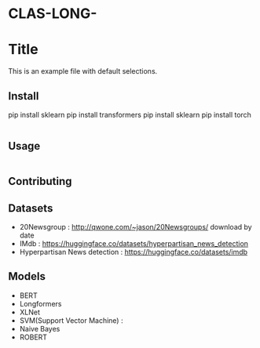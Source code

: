 # CLAS-LONG-

# Title

This is an example file with default selections.

## Install

pip install sklearn
pip install transformers
pip install sklearn
pip install torch 
```
```

## Usage

```
```

## Contributing



## Datasets

- 20Newsgroup : http://qwone.com/~jason/20Newsgroups/
download by date
- IMdb : https://huggingface.co/datasets/hyperpartisan_news_detection
- Hyperpartisan News detection : https://huggingface.co/datasets/imdb

## Models 
- BERT 
- Longformers 
- XLNet
- SVM(Support Vector Machine) :
- Naive Bayes
- ROBERT


